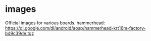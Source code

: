 images
======

Official images for various boards.
hammerhead: https://dl.google.com/dl/android/aosp/hammerhead-krt16m-factory-bd9c39de.tgz
